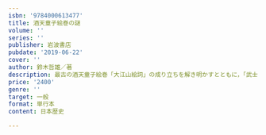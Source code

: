 ```yaml
---
isbn: '9784000613477'
title: 酒天童子絵巻の謎
volume: ''
series: ''
publisher: 岩波書店
pubdate: '2019-06-22'
cover: ''
author: 鈴木哲雄／著
description: 最古の酒天童子絵巻「大江山絵詞」の成り立ちを解き明かすとともに，「武士とは何か」という謎に迫る．
price: '2400'
genre: ''
target: 一般
format: 単行本
content: 日本歴史

---
```

